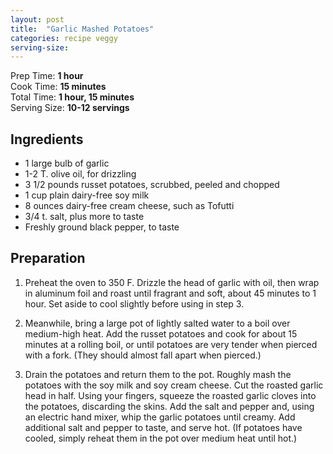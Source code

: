 ```yaml
---
layout: post
title:  "Garlic Mashed Potatoes"
categories: recipe veggy
serving-size:
---
```

Prep Time: **1 hour** <br>
Cook Time: **15 minutes** <br>
Total Time: **1 hour, 15 minutes** <br>
Serving Size: **10-12 servings**

## Ingredients

- 1 large bulb of garlic
- 1-2 T. olive oil, for drizzling
- 3 1/2 pounds russet potatoes, scrubbed, peeled and chopped
- 1 cup plain dairy-free soy milk
- 8 ounces dairy-free cream cheese, such as Tofutti
- 3/4 t. salt, plus more to taste
- Freshly ground black pepper, to taste

## Preparation

1. Preheat the oven to 350 F. Drizzle the head of garlic with oil, then wrap in aluminum foil and roast until fragrant and soft, about 45 minutes to 1 hour. Set aside to cool slightly before using in step 3.

2. Meanwhile, bring a large pot of lightly salted water to a boil over medium-high heat. Add the russet potatoes and cook for about 15 minutes at a rolling boil, or until potatoes are very tender when pierced with a fork. (They should almost fall apart when pierced.)

3. Drain the potatoes and return them to the pot. Roughly mash the potatoes with the soy milk and soy cream cheese. Cut the roasted garlic head in half. Using your fingers, squeeze the roasted garlic cloves into the potatoes, discarding the skins. Add the salt and pepper and, using an electric hand mixer, whip the garlic potatoes until creamy. Add additional salt and pepper to taste, and serve hot. (If potatoes have cooled, simply reheat them in the pot over medium heat until hot.)
